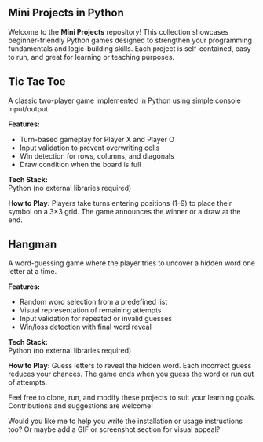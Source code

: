 ## Mini Projects in Python
Welcome to the **Mini Projects** repository! This collection showcases beginner-friendly Python games designed to strengthen your programming fundamentals and logic-building skills. Each project is self-contained, easy to run, and great for learning or teaching purposes.

## Tic Tac Toe
A classic two-player game implemented in Python using simple console input/output.

**Features:**
- Turn-based gameplay for Player X and Player O
- Input validation to prevent overwriting cells
- Win detection for rows, columns, and diagonals
- Draw condition when the board is full

**Tech Stack:**  
Python (no external libraries required)

**How to Play:**
Players take turns entering positions (1–9) to place their symbol on a 3×3 grid. The game announces the winner or a draw at the end.


## Hangman
A word-guessing game where the player tries to uncover a hidden word one letter at a time.

**Features:**
- Random word selection from a predefined list
- Visual representation of remaining attempts
- Input validation for repeated or invalid guesses
- Win/loss detection with final word reveal

**Tech Stack:**  
Python (no external libraries required)

**How to Play:**
Guess letters to reveal the hidden word. Each incorrect guess reduces your chances. The game ends when you guess the word or run out of attempts.

Feel free to clone, run, and modify these projects to suit your learning goals. Contributions and suggestions are welcome!


Would you like me to help you write the installation or usage instructions too? Or maybe add a GIF or screenshot section for visual appeal?
